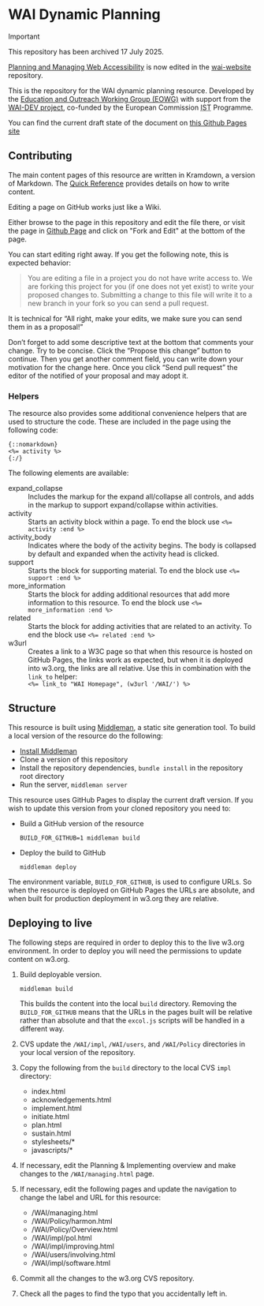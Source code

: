 # WAI Dynamic Planning

> [!IMPORTANT]
> This repository has been archived 17 July 2025.
>
> [Planning and Managing Web Accessibility](https://www.w3.org/WAI/planning-and-managing/) is now edited in the [wai-website](https://github.com/w3c/wai-website) repository.

This is the repository for the WAI dynamic planning resource. Developed by the
[Education and Outreach Working Group (EOWG)](//w3.org/WAI/EO/) with support from the [WAI-DEV project](//w3.org/WAI/DEV/), co-funded by the European Commission <abbr title="Information Society Technologies">IST</abbr> Programme. 

You can find the current draft state of the document on [this Github Pages site][GHPage]

## Contributing

The main content pages of this resource are written in Kramdown, a version of Markdown. The [Quick Reference](http://kramdown.gettalong.org/quickref.html) provides details on how to write content.

Editing a page on GitHub works just like a Wiki.

Either browse to the page in this repository and edit the file there, or visit the page in [Github Page][GHPage] and click on "Fork and Edit" at the bottom of the page.

You can start editing right away. If you get the following note, this is expected behavior:

> You are editing a file in a project you do not have write access to. We are forking this project for you (if one does not yet exist) to write your proposed changes to. Submitting a change to this file will write it to a new branch in your fork so you can send a pull request.

It is technical for “All right, make your edits, we make sure you can send them in as a proposal!”

Don’t forget to add some descriptive text at the bottom that comments your change. Try to be concise. Click the “Propose this change” button to continue. Then you get another comment field, you can write down your motivation for the change here. Once you click “Send pull request” the editor of the notified of your proposal and may adopt it.

### Helpers

The resource also provides some additional convenience helpers that are used to structure the code. These are included in the page using the following code:

```
{::nomarkdown}
<%= activity %>
{:/}
```

The following elements are available:

<dl>
  <dt>expand_collapse</dt>
    <dd>Includes the markup for the expand all/collapse all controls, and adds in the markup to support expand/collapse within activities.</dd>

  <dt>activity</dt>
    <dd>Starts an activity block within a page. To end the block use <code><%= activity :end %></code></dd>

  <dt>activity_body</dt>
    <dd>Indicates where the body of the activity begins. The body is collapsed by default and expanded when the activity head is clicked.</dd>

  <dt>support</dt>
    <dd>Starts the block for supporting material. To end the block use <code><%= support :end %></code></dd>

  <dt>more_information</dt>
    <dd>Starts the block for adding additional resources that add more information to this resource. To end the block use <code><%= more_information :end %></code></dd>

  <dt>related</dt>
    <dd>Starts the block for adding activities that are related to an activity. To end the block use <code><%= related :end %></code></dd>

  <dt>w3url</dt>
    <dd>Creates a link to a W3C page so that when this resource is hosted on GitHub Pages, the links work as expected, but when it is deployed into w3.org, the links are all relative. Use this in combination with the <code>link_to</code> helper:</dd>
    <dd><code><%= link_to "WAI Homepage", (w3url '/WAI/') %></code></dd>
</dl>

## Structure

This resource is built using [Middleman](//middlemanapp.com/), a static site generation tool. To build a local version of the resource do the following:

* [Install Middleman](//middlemanapp.com/basics/install/)
* Clone a version of this repository
* Install the repository dependencies, `bundle install` in the repository root directory
* Run the server, `middleman server`

This resource uses GitHub Pages to display the current draft version. If you wish to update this version from your cloned repository you need to:

* Build a GitHub version of the resource

    `BUILD_FOR_GITHUB=1 middleman build`

* Deploy the build to GitHub

    `middleman deploy`

The environment variable, `BUILD_FOR_GITHUB`, is used to configure URLs. So when the resource is deployed on GitHub Pages the URLs are absolute, and when built for production deployment in w3.org they are relative.

## Deploying to live

The following steps are required in order to deploy this to the live w3.org environment. In order to deploy you will need the permissions to update content on w3.org.

1. Build deployable version.

    `middleman build`

    This builds the content into the local `build` directory. Removing the `BUILD_FOR_GITHUB` means that the URLs in the pages built will be relative rather than absolute and that the `excol.js` scripts will be handled in a different way.

2. CVS update the `/WAI/impl`, `/WAI/users`, and `/WAI/Policy` directories in your local version of the repository.

3. Copy the following from the `build` directory to the local CVS `impl` directory:

    * index.html
    * acknowledgements.html
    * implement.html
    * initiate.html
    * plan.html
    * sustain.html
    * stylesheets/*
    * javascripts/*

4. If necessary, edit the Planning & Implementing overview and make changes to the `/WAI/managing.html` page.

5. If necessary, edit the following pages and update the navigation to change the label and URL for this resource:

    * /WAI/managing.html
    * /WAI/Policy/harmon.html
    * /WAI/Policy/Overview.html
    * /WAI/impl/pol.html
    * /WAI/impl/improving.html
    * /WAI/users/involving.html
    * /WAI/impl/software.html

6. Commit all the changes to the w3.org CVS repository.

7. Check all the pages to find the typo that you accidentally left in.

[GHPage]: https://w3c.github.io/wai-dynamic-planning/
